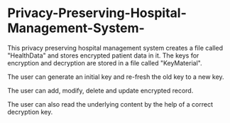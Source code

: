 # Privacy-Preserving-Hospital-Management-System-

This privacy preserving hospital management system creates a file called "HealthData" and stores encrypted patient data in it. The keys for encryption and decryption are stored in a file called "KeyMaterial".

The user can generate an initial key and re-fresh the old key to a new key.

The user can add, modify, delete and update encrypted record. 

The user can also read the underlying content by the help of a correct decryption key.
